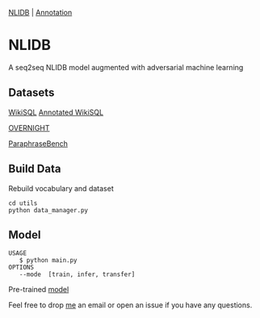 [NLIDB](README.md) | [Annotation](utils/end2end_anno/README.md)

# NLIDB
A seq2seq NLIDB model augmented with adversarial machine learning
   
## Datasets
      
   [WikiSQL](https://github.com/salesforce/WikiSQL) [Annotated WikiSQL](https://drive.google.com/open?id=1fhW0_1Mvvg0xkGp3iPEfKU8xcC2ALPAk)
   
   [OVERNIGHT](https://worksheets.codalab.org/worksheets/0x269ef752f8c344a28383240f7bb2be9c)
   
   [ParaphraseBench](https://github.com/DataManagementLab/ParaphraseBench)

## Build Data
   Rebuild vocabulary and dataset 
   ```
   cd utils
   python data_manager.py
   ```
  
## Model

   ```
   USAGE
      $ python main.py
   OPTIONS
      --mode  [train, infer, transfer]
   ```
   
   Pre-trained [model](https://drive.google.com/open?id=1bVmRwTxl1-SQqHIJDh50og3tGcb3MGLB)



Feel free to drop [me](mailto:wenluwang@auburn.edu) an email or open an issue if you have any questions.
